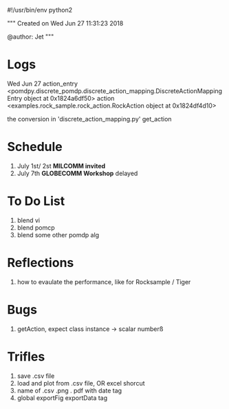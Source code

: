 #!/usr/bin/env python2

"""
Created on Wed Jun 27 11:31:23 2018

@author: Jet
"""


# Logs
Wed Jun 27 
action_entry
<pomdpy.discrete_pomdp.discrete_action_mapping.DiscreteActionMappingEntry object at 0x1824a6df50>
action
<examples.rock_sample.rock_action.RockAction object at 0x1824df4d10>

the conversion in 'discrete_action_mapping.py' get_action

# Schedule
1. July 1st/ 2st **MILCOMM invited**
2. July 7th **GLOBECOMM Workshop** delayed
 

# To Do List
1. blend vi
2. blend pomcp
3. blend some other pomdp alg



# Reflections
1. how to evaulate the performance, like for Rocksample / Tiger

# Bugs
1. getAction, expect class instance -> scalar numberß



# Trifles
1. save .csv file
2. load and plot from .csv file, OR excel shorcut
3. name of .csv .png . pdf with date tag
4. global exportFig exportData tag